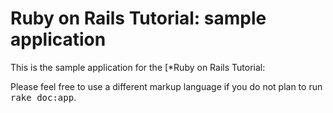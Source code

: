# Ruby on Rails Tutorial: sample application

This is the sample application for the
[*Ruby on Rails Tutorial:

Please feel free to use a different markup language if you do not plan to run
<tt>rake doc:app</tt>.
